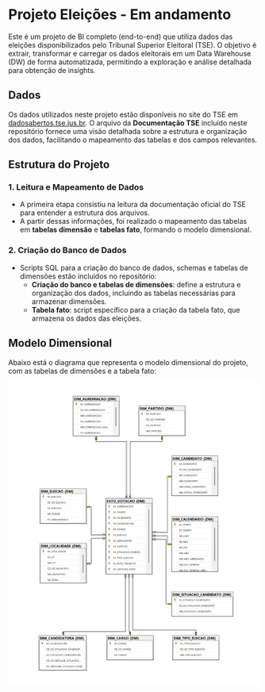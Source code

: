 # Projeto Eleições - Em andamento

Este é um projeto de BI completo (end-to-end) que utiliza dados das eleições disponibilizados pelo Tribunal Superior Eleitoral (TSE). O objetivo é extrair, transformar e carregar os dados eleitorais em um Data Warehouse (DW) de forma automatizada, permitindo a exploração e análise detalhada para obtenção de insights. 

## Dados

Os dados utilizados neste projeto estão disponíveis no site do TSE em [dadosabertos.tse.jus.br](https://dadosabertos.tse.jus.br). O arquivo da **Documentação TSE** incluído neste repositório fornece uma visão detalhada sobre a estrutura e organização dos dados, facilitando o mapeamento das tabelas e dos campos relevantes.

## Estrutura do Projeto

### 1. Leitura e Mapeamento de Dados
- A primeira etapa consistiu na leitura da documentação oficial do TSE para entender a estrutura dos arquivos.
- A partir dessas informações, foi realizado o mapeamento das tabelas em **tabelas dimensão** e **tabelas fato**, formando o modelo dimensional.

### 2. Criação do Banco de Dados
- Scripts SQL para a criação do banco de dados, schemas e tabelas de dimensões estão incluídos no repositório:
    - **Criação do banco e tabelas de dimensões**: define a estrutura e organização dos dados, incluindo as tabelas necessárias para armazenar dimensões.
    - **Tabela fato**: script específico para a criação da tabela fato, que armazena os dados das eleições.

## Modelo Dimensional

Abaixo está o diagrama que representa o modelo dimensional do projeto, com as tabelas de dimensões e a tabela fato:

![Diagrama do Modelo Dimensional](https://github.com/RodrigoPranger/Eleicoes/blob/main/Diagrama_Eleicoes.png) 

